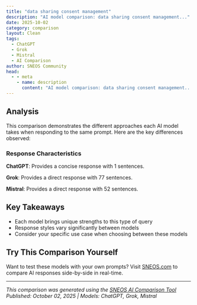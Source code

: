 ```yaml
---
title: "data sharing consent management"
description: "AI model comparison: data sharing consent management..."
date: 2025-10-02
category: comparison
layout: Clean
tags:
  - ChatGPT
  - Grok
  - Mistral
  - AI Comparison
author: SNEOS Community
head:
  - - meta
    - name: description
      content: "AI model comparison: data sharing consent management..."
---
```


<ChatComparison
  title="data sharing consent management"
  prompt="data sharing consent management"
  :responses='{"ChatGPT": "Data sharing consent management is an essential component of privacy and data protection strategies, particularly in the context of regulations like the General Data Protection Regulation (GDPR) in Europe, the California Consumer Privacy Act (CCPA) in the United States, and various other data privacy laws worldwide.\n\nHere are some key elements and steps involved in effective data sharing consent management:\n\n### 1. **Understanding Consent Requirements**\n - **Informed Consent**: Individuals must be informed about what data is being collected, how it will be used, who it will be shared with, and how long it will be retained.\n - **Explicit Consent**: For sensitive data, regulations often require explicit consent, meaning users must actively agree (e.g., through checkboxes).\n - **Granularity**: Consent should be granular, allowing individuals to consent to different types of data processing and sharing independently.\n\n### 2. **Consent Capture**\n - Implement clear and concise consent forms on websites and applications. \n - Use user-friendly language to explain the purpose of data collection and sharing.\n - Include options for users to provide consent for each specific purpose, rather than using a blanket consent approach.\n\n### 3. **Consent Management Systems (CMS)**\n - Leverage software solutions designed for consent management that can help track, manage, and document user consent.\n - Ensure the CMS can provide audit trails and reports for compliance verification.\n\n### 4. **User Rights Management**\n - Provide users with the ability to access their consent preferences easily.\n - Implement mechanisms for users to withdraw consent at any time and to understand how to do so.\n - Keep users informed about any changes in the data sharing practices or policies.\n\n### 5. **Transparency and Information**\n - Maintain an accessible privacy policy that outlines consent practices clearly and in a comprehensible manner.\n - Inform users about their rights regarding their personal data, including the right to erasure and the right to data portability.\n\n### 6. **Regular Audits and Compliance Checks**\n - Conduct regular audits of consent management processes to ensure ongoing compliance with relevant regulations.\n - Review and update consent forms and privacy policies in response to changing laws or data practices.\n\n### 7. **Training and Awareness**\n - Train staff on data protection principles and the importance of consent management.\n - Foster an organizational culture that prioritizes privacy and data protection.\n\n### 8. **Integration with Data Sharing Agreements**\n - Use consent management processes to inform data sharing agreements with third parties.\n - Ensure that any third-party partners are also compliant with consent management practices.\n\n### 9. **Handling User Queries**\n - Establish a clear process for users to ask questions or raise concerns regarding their data and consent.\n\n### Best Practices\n- Use clear visual cues (e.g., sliders, toggles) to depict consent choices.\n- Ensure your consent requests are not bundled with other agreements (e.g., terms and conditions).\n- Regularly review consent policies to keep them aligned with current regulations and best practices.\n\n### Conclusion\nEffective data sharing consent management is vital for protecting user privacy and building trust. Organizations must adopt a proactive approach to manage consents, ensuring they comply with legal requirements and meet users&#x27; expectations for transparency and control over their data.", "Grok": "Data sharing consent management refers to the processes and tools used to obtain, manage, and track individuals\u0027 permissions regarding how their personal data is collected, used, and shared by an organization. It is a critical component of data privacy and compliance with regulations such as the General Data Protection Regulation (GDPR) in the European Union, the California Consumer Privacy Act (CCPA) in the U.S., and other global privacy laws.\n\nHere\u2019s a detailed breakdown of data sharing consent management:\n\n### 1. **What is Data Sharing Consent?**\n - **Definition**: Consent is an explicit, informed, and freely given agreement by an individual (data subject) to allow an organization to process their personal data for specific purposes, including sharing it with third parties.\n - **Key Principles** (based on GDPR and similar laws):\n - **Informed**: The individual must understand what data is being collected, why, and with whom it will be shared.\n - **Specific**: Consent must be given for distinct purposes (e.g., marketing, analytics, third-party sharing).\n - **Freely Given**: Consent must not be coerced or bundled with other agreements (e.g., access to a service unless data sharing is necessary).\n - **Revocable**: Individuals can withdraw consent at any time, and it must be as easy to withdraw as it was to give.\n\n### 2. **Importance of Consent Management**\n - **Regulatory Compliance**: Laws like GDPR and CCPA mandate that organizations obtain explicit consent before processing or sharing personal data, with heavy penalties for non-compliance.\n - **User Trust**: Transparent consent practices build trust with users, showing that an organization respects their privacy.\n - **Risk Mitigation**: Proper consent management reduces the risk of data breaches, misuse of data, and legal challenges.\n - **Personalization vs. Privacy**: It balances the need for data to provide personalized services with the need to protect user privacy.\n\n### 3. **Key Components of Consent Management Systems**\n A Consent Management Platform (CMP) or system helps organizations automate and manage the consent process. Key components include:\n - **Consent Collection**:\n - User-friendly interfaces (e.g., pop-up banners, preference centers) to request consent.\n - Clear language explaining data usage and sharing (no legalese).\n - **Consent Storage**:\n - Securely recording consent preferences with timestamps and details of what was agreed to.\n - Maintaining an audit trail for compliance purposes.\n - **Consent Preferences Management**:\n - Allowing users to update or withdraw consent through accessible tools.\n - Granular controls (e.g., opting in for marketing but opting out of data sharing with third parties).\n - **Integration with Data Systems**:\n - Ensuring consent preferences are respected across all data processing activities (e.g., CRM, analytics tools, third-party vendors).\n - **Third-Party Data Sharing**:\n - Managing consent for data shared with external partners or vendors.\n - Providing transparency on who the data is shared with and for what purpose.\n\n### 4. **Challenges in Data Sharing Consent Management**\n - **Complexity of Regulations**: Different regions have varying laws (e.g., GDPR, CCPA, Brazil\u2019s LGPD), making compliance difficult for global organizations.\n - **User Experience**: Overloading users with consent prompts can lead to \u0022consent fatigue,\u0022 where users click \u0022accept\u0022 without reading.\n - **Data Fragmentation**: Managing consent across multiple platforms, apps, and databases can be technically challenging.\n - **Third-Party Vendors**: Ensuring all partners adhere to consent preferences when data is shared.\n - **Evolving Laws**: Keeping up with changing regulations and updating consent processes accordingly.\n\n### 5. **Best Practices for Effective Consent Management**\n - **Transparency**: Use clear, concise language in consent notices. Avoid pre-checked boxes or hidden terms.\n - **Granularity**: Offer users control over specific data uses (e.g., separate consents for marketing, analytics, and sharing).\n - **Ease of Access**: Provide a centralized preference center where users can easily manage their consent settings.\n - **Automation**: Use a CMP to streamline consent collection, tracking, and compliance.\n - **Regular Audits**: Periodically review consent records and data-sharing practices to ensure compliance.\n - **Employee Training**: Educate staff on data privacy laws and the importance of consent management.\n - **Vendor Management**: Vet third parties and include data protection clauses in contracts to ensure they respect user consent.\n\n### 6. **Tools and Technologies**\n Several Consent Management Platforms (CMPs) are available to help organizations manage data sharing consent effectively. Examples include:\n - **OneTrust**: Offers comprehensive consent and preference management solutions with GDPR/CCPA compliance features.\n - **Cookiebot**: Focuses on cookie consent and integrates with websites for automated scanning and consent pop-ups.\n - **TrustArc**: Provides tools for consent management, privacy compliance, and data governance.\n - **Quantcast Choice**: A free CMP for managing cookie consent and data sharing preferences.\n\n### 7. **Legal and Ethical Considerations**\n - **Opt-In vs. Opt-Out**: Many privacy laws (like GDPR) require an explicit opt-in model rather than assuming consent (opt-out).\n - **Children\u2019s Data**: Special rules apply to collecting data from children (e.g., COPPA in the U.S.), often requiring parental consent.\n - **Purpose Limitation**: Data can only be shared or used for the purposes explicitly consented to.\n - **Data Minimization**: Share only the data necessary for the agreed-upon purpose.\n\n### Conclusion\nData sharing consent management is a cornerstone of modern data privacy practices. It ensures that organizations respect user rights while balancing operational needs for data. By implementing robust consent management systems, adhering to legal requirements, and prioritizing transparency, organizations can build trust with users and avoid costly penalties for non-compliance. If you\u2019re looking to implement or improve consent management in your organization, consider starting with a gap analysis of current practices against relevant privacy laws and investing in a suitable CMP.", "Mistral": "Data sharing consent management is a critical aspect of data governance, particularly in the context of privacy and data protection regulations such as the General Data Protection Regulation (GDPR) in Europe, the California Consumer Privacy Act (CCPA) in the United States, and similar laws around the world. Effective consent management ensures that individuals have control over how their personal data is collected, used, and shared. Here are key components and best practices for data sharing consent management:\n\n### Key Components\n\n1. **Clear and Transparent Communication**:\n - **Consent Forms**: Use clear, concise, and easily understandable language in consent forms.\n - **Purpose Specification**: Clearly state the purposes for which data will be used and shared.\n - **Data Subject Rights**: Inform individuals about their rights, such as the right to withdraw consent, access their data, and request deletion.\n\n2. **Granular Consent**:\n - **Specific Consent**: Obtain consent for each specific purpose or type of data sharing.\n - **Opt-In/Opt-Out**: Provide options for individuals to opt-in or opt-out of different types of data sharing.\n\n3. **Consent Management Platforms**:\n - **Automated Tools**: Use consent management platforms (CMPs) to automate the process of obtaining, managing, and tracking consent.\n - **Audit Trails**: Maintain detailed records of consent, including when it was given, for what purposes, and any changes or withdrawals.\n\n4. **User-Friendly Interfaces**:\n - **Easy Access**: Ensure that consent management interfaces are easily accessible and user-friendly.\n - **Preferences Management**: Allow users to manage their preferences and consent settings easily.\n\n5. **Regular Updates and Reviews**:\n - **Periodic Reviews**: Regularly review and update consent policies to ensure compliance with changing regulations.\n - **User Notifications**: Notify users of any changes to consent policies or data sharing practices.\n\n### Best Practices\n\n1. **Compliance with Regulations**:\n - Ensure that consent management practices comply with relevant data protection laws and regulations.\n - Stay updated with changes in legal requirements and adjust practices accordingly.\n\n2. **Data Minimization**:\n - Collect and share only the data that is necessary for the specified purposes.\n - Avoid collecting excessive or irrelevant data.\n\n3. **Security Measures**:\n - Implement robust security measures to protect personal data from unauthorized access, breaches, and misuse.\n - Regularly audit and update security protocols.\n\n4. **Transparency and Accountability**:\n - Be transparent about data sharing practices and accountable for any breaches or misuse of data.\n - Provide clear channels for individuals to report concerns or complaints.\n\n5. **User Education**:\n - Educate users about the importance of consent and how their data will be used and shared.\n - Provide resources and support to help users understand their rights and options.\n\n6. **Third-Party Management**:\n - Ensure that third parties with whom data is shared also comply with consent management practices.\n - Conduct due diligence on third-party data processors and include consent requirements in contracts.\n\n### Implementation Steps\n\n1. **Assessment**:\n - Conduct a thorough assessment of current data sharing practices and identify areas for improvement.\n - Evaluate the types of data being collected and shared, and the purposes for which they are used.\n\n2. **Policy Development**:\n - Develop comprehensive consent management policies that align with legal requirements and best practices.\n - Involve stakeholders, including legal, IT, and compliance teams, in policy development.\n\n3. **Technology Integration**:\n - Integrate consent management tools and platforms into existing systems.\n - Ensure seamless integration with data collection, storage, and sharing processes.\n\n4. **Training and Awareness**:\n - Train employees on consent management policies and procedures.\n - Raise awareness among users about their rights and the importance of consent.\n\n5. **Monitoring and Reporting**:\n - Continuously monitor consent management practices and compliance.\n - Regularly report on consent management activities and outcomes to stakeholders.\n\nBy implementing these components and best practices, organizations can effectively manage data sharing consent, ensuring compliance with regulations and building trust with individuals whose data they handle."}' 
  published-date="08:08"
/>

## Analysis

This comparison demonstrates the different approaches each AI model takes when responding to the same prompt. Here are the key differences observed:

### Response Characteristics

**ChatGPT**: Provides a concise response with 1 sentences. 

**Grok**: Provides a direct response with 77 sentences. 

**Mistral**: Provides a direct response with 52 sentences. 

## Key Takeaways

- Each model brings unique strengths to this type of query
- Response styles vary significantly between models
- Consider your specific use case when choosing between these models

## Try This Comparison Yourself

Want to test these models with your own prompts? Visit [SNEOS.com](https://sneos.com) to compare AI responses side-by-side in real-time.

---

*This comparison was generated using the [SNEOS AI Comparison Tool](https://sneos.com)*
*Published: October 02, 2025 | Models: ChatGPT, Grok, Mistral*
